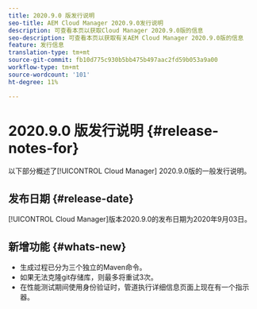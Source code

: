 ```yaml
---
title: 2020.9.0 版发行说明
seo-title: AEM Cloud Manager 2020.9.0发行说明
description: 可查看本页以获取Cloud Manager 2020.9.0版的信息
seo-description: 可查看本页以获取有关AEM Cloud Manager 2020.9.0版的信息
feature: 发行信息
translation-type: tm+mt
source-git-commit: fb10d775c930b5bb475b497aac2fd59b053a9a00
workflow-type: tm+mt
source-wordcount: '101'
ht-degree: 11%

---
```


# 2020.9.0 版发行说明 {#release-notes-for}

以下部分概述了[!UICONTROL Cloud Manager] 2020.9.0版的一般发行说明。

## 发布日期 {#release-date}

[!UICONTROL Cloud Manager]版本2020.9.0的发布日期为2020年9月03日。

## 新增功能 {#whats-new}

* 生成过程已分为三个独立的Maven命令。
* 如果无法克隆git存储库，则最多将重试3次。
* 在性能测试期间使用身份验证时，管道执行详细信息页面上现在有一个指示器。